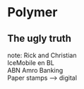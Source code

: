 # Polymer
## The ugly truth

note:
Rick and Christian  
IceMobile en BL  
ABN Amro Banking  
Paper stamps --> digital
